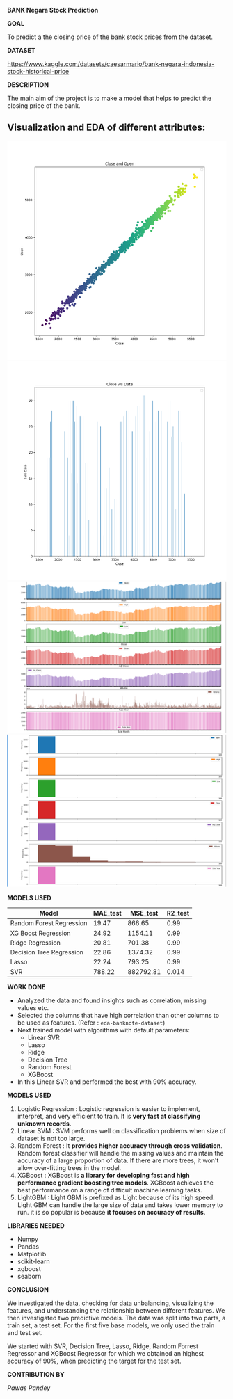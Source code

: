 
  

**BANK Negara Stock Prediction**

  

**GOAL**

  
To predict a the closing price of the bank stock prices from the dataset.
  

**DATASET**

  

https://www.kaggle.com/datasets/caesarmario/bank-negara-indonesia-stock-historical-price

  

**DESCRIPTION**

  

The main aim of the project is to make a model that helps to predict the closing price of the bank.

## Visualization and EDA of different attributes:

<img alt="graph" src="./Images/closevsopen.png">

<img alt="graph" src="./Images/stock.png">

<img alt="graph" src="./Images/bar graph of the dataset.png">

<img alt="graph" src="./Images/histogram of the dataset.png">


**MODELS USED**

| Model                     | MAE_test | MSE_test  | R2_test   |
|---------------------------|----------|-----------|-----------|
| Random Forest Regression  | 19.47    | 866.65    | 0.99      |
| XG Boost Regression       | 24.92    | 1154.11   | 0.99      |
| Ridge Regression          | 20.81    | 701.38    | 0.99      |
| Decision Tree Regression  | 22.86    | 1374.32   | 0.99      |
| Lasso                     | 22.24    | 793.25    | 0.99      |
| SVR                       | 788.22   | 882792.81 | 0.014     |

  

**WORK DONE**

* Analyzed the data and found insights such as correlation, missing values etc.
* Selected the columns that have high correlation than other columns to be used as features. (Refer : `eda-banknote-dataset`)
* Next trained model with algorithms with default parameters:
	* Linear SVR
	* Lasso
	* Ridge
	* Decision Tree
	* Random Forest
	* XGBoost
* In this Linear SVR and performed the best with 90% accuracy.
  

**MODELS USED**

1. Logistic Regression : Logistic regression is easier to implement, interpret, and very efficient to train. It is **very fast at classifying unknown records**.
2. Linear SVM : SVM performs well on classification problems when size of dataset is not too large.
3. Random Forest : It **provides higher accuracy through cross validation**. Random forest classifier will handle the missing values and maintain the accuracy of a large proportion of data. If there are more trees, it won't allow over-fitting trees in the model.
4. XGBoost : XGBoost is **a library for developing fast and high performance gradient boosting tree models**. XGBoost achieves the best performance on a range of difficult machine learning tasks.
5. LightGBM : Light GBM is prefixed as Light because of its high speed. Light GBM can handle the large size of data and takes lower memory to run. it is so popular is because **it focuses on accuracy of results**.

**LIBRARIES NEEDED**

* Numpy
* Pandas
* Matplotlib
* scikit-learn
* xgboost
* seaborn
  
  

**CONCLUSION**

  

We investigated the data, checking for data unbalancing, visualizing the features, and understanding the relationship between different features. We then investigated two predictive models. The data was split into two parts, a train set, a test set. For the first five base models, we only used the train and test set.

We started with SVR, Decision Tree, Lasso, Ridge, Random Forrest Regressor and XGBoost Regressor for which we obtained an highest accuracy of 90%, when predicting the target for the test set.

  

**CONTRIBUTION BY**

*Pawas Pandey*
